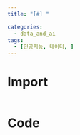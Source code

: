 ```yaml
---
title: "[#] "

categories:
  - data_and_ai
tags:
  - [인공지능, 데이터, ]
---
```




# Import
```python

```

# Code
